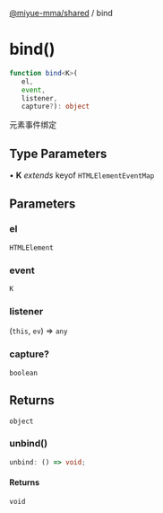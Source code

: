 [@miyue-mma/shared](../index.md) / bind

# bind()

```ts
function bind<K>(
   el, 
   event, 
   listener, 
   capture?): object
```

元素事件绑定

## Type Parameters

• **K** *extends* keyof `HTMLElementEventMap`

## Parameters

### el

`HTMLElement`

### event

`K`

### listener

(`this`, `ev`) => `any`

### capture?

`boolean`

## Returns

`object`

### unbind()

```ts
unbind: () => void;
```

#### Returns

`void`
